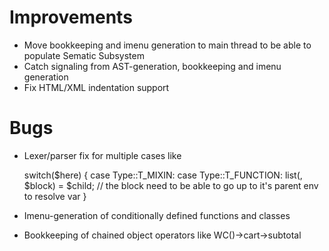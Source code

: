 # Improvements

* Move bookkeeping and imenu generation to main thread to be able to populate Sematic Subsystem
* Catch signaling from AST-generation, bookkeeping and imenu generation
* Fix HTML/XML indentation support

# Bugs

* Lexer/parser fix for multiple cases like

    switch($here) {
            case Type::T_MIXIN:
            case Type::T_FUNCTION:
                list(, $block) = $child;
                // the block need to be able to go up to it's parent env to resolve var
    }

* Imenu-generation of conditionally defined functions and classes
* Bookkeeping of chained object operators like WC()->cart->subtotal
